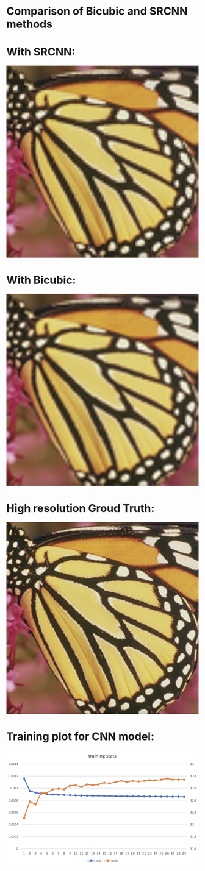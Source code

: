 # Comparison of Bicubic and SRCNN methods

# With SRCNN:
![With SRCNN:](figure/SRCNN.png)
# With Bicubic:
![With Bicubic:](figure/Bicubic.png)
# High resolution Groud Truth:
![High resolution Groud Truth:](figure/GT.png)
# Training plot for CNN model:
![Training plot for CNN model:](figure/plot.png)